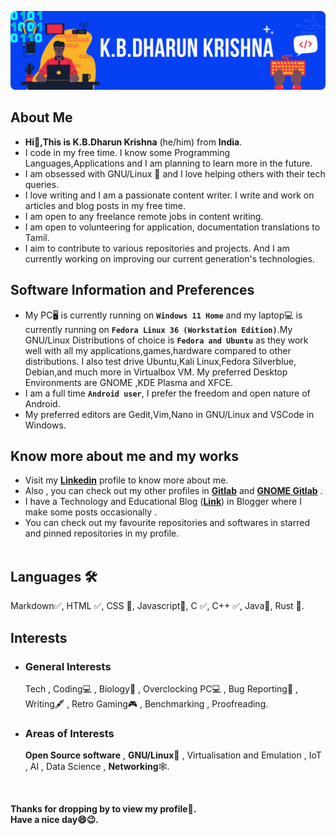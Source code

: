 ![Header Cover Banner Image](kbdk-header-file.png)
<!-- Header Cover Banner Image created using Canva -->
<h2><b>About Me</b></h2>
<ul>
  <li><b> Hi👋,This is K.B.Dharun Krishna</b> (he/him) from <b>India</b>.</li>
  <li>I code in my free time. I know some Programming Languages,Applications and I am planning to learn more in the future.</li>
  <li>I am obsessed with GNU/Linux 🐧 and I love helping others with their tech queries.</li>
  <li>I love writing and I am a passionate content writer. I write and work on articles and blog posts in my free time. </li>
  <li>I am open to any freelance remote jobs in content writing.</li>
  <li>I am open to volunteering for application, documentation translations to Tamil.</li>
  <li>I aim to contribute to various repositories and projects. And I am currently working on improving our current generation's technologies.</li>
 </ul>
<h2><b>Software Information and Preferences </b></h2>
<ul>
  <li>My PC🖥️ is currently running on <b><code>Windows 11 Home</code></b> and my laptop💻 is currently running on <b><code>Fedora Linux 36 (Workstation Edition)</code></b>.My GNU/Linux Distributions of choice is <b><code>Fedora and Ubuntu</code></b> as they work well with all my applications,games,hardware compared to other distributions. I also test drive Ubuntu,Kali Linux,Fedora Silverblue, Debian,and much more in Virtualbox VM. My preferred Desktop Environments are GNOME ,KDE Plasma and XFCE.</li>
  <li>I am a full time <code><b>Android user</b></code>, I prefer the freedom and open nature of Android.</li>
  <li>My preferred editors are Gedit,Vim,Nano in GNU/Linux and VSCode in Windows.</li>
</ul>
<h2><b>Know more about me and my works</b></h2>
<ul>  
<li> Visit my <b><a href="https://www.linkedin.com/in/kbdk/">Linkedin</a></b> profile to know more about me.</li>
  <li> Also , you can check out my other profiles in <b><a href="https://gitlab.com/kbdharun">Gitlab</a></b> and <b><a href="https://gitlab.gnome.org/kbdharun">GNOME Gitlab</a></b> .</li>
<li>I have a Technology and Educational Blog (<a href="https://kbdkblogs.blogspot.com"><b>Link</b></a>) in Blogger where I make some posts occasionally  .</li>
<li>You can check out my favourite repositories and softwares in starred and pinned repositories in my profile.</li><br>
</ul>
<h2><b>Languages 🛠️</b></h2>
Markdown✅, HTML ✅, CSS 📖, Javascript📖, C ✅, C++ ✅, Java📖, Rust 📖. <br>
<h2><b>Interests</b></h2>
<ul>
 <li><h3>General Interests</h3>
Tech , Coding💻 , Biology🦠 , Overclocking PC💻 , Bug Reporting🐛 , Writing🖋️ , Retro Gaming🎮 , Benchmarking , Proofreading.
 </li>
<li><h3>Areas of Interests</h3>
<b>Open Source software</b> , <b>GNU/Linux🐧</b> , Virtualisation and Emulation , IoT , AI , Data Science , <b>Networking</b>🕸️. </li>
</ul><br>

<b>Thanks for dropping by to view my profile🙂.<br>
Have a nice day😄😉.</b>
